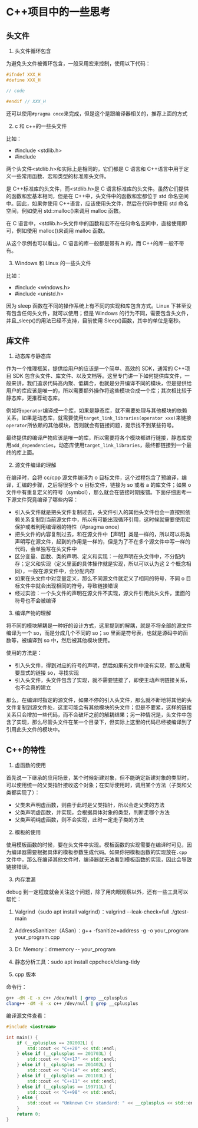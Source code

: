 # C++项目中的一些思考

## 头文件

1. 头文件循环包含

为避免头文件被循环包含，一般采用宏来控制，使用以下代码：

```cpp
#ifndef XXX_H
#define XXX_H

// code

#endif // XXX_H
```

还可以使用`#pragma once`来完成，但是这个是跟编译器相关的，推荐上面的方式

2. c 和 c++的一些头文件

比如：

- #include <stdlib.h>
- #include <cstdlib>

两个头文件<stdlib.h>和<cstdlib>实际上是相同的，它们都是 C 语言和 C++语言中用于定义一些常用函数、宏和类型的标准库头文件。

<cstdlib>是 C++标准库的头文件，而<stdlib.h>是 C 语言标准库的头文件。虽然它们提供的函数和宏基本相同，但是在 C++中，<cstdlib>头文件中的函数和宏都位于 std 命名空间中。因此，如果你使用 C++语言，应该使用<cstdlib>头文件，然后在代码中使用 std 命名空间，例如使用 std::malloc()来调用 malloc 函数。

在 C 语言中，<stdlib.h>头文件中的函数和宏不在任何命名空间中，直接使用即可，例如使用 malloc()来调用 malloc 函数。

从这个示例也可以看出，C 语言的库一般都是带有.h 的，而 C++的库一般不带有。

3. Windows 和 Linux 的一些头文件

比如：

- #include <windows.h>
- #include <unistd.h>

因为 sleep 函数在不同的操作系统上有不同的实现和库包含方式。Linux 下甚至没有包含任何头文件，就可以使用；但是 Windows 的行为不同，需要包含头文件，并且\_sleep()的用法已经不支持，目前使用 Sleep()函数，其中的单位是毫秒。

## 库文件

1. 动态库与静态库

作为一个推理框架，提供给用户的应该是一个简单、高效的 SDK，通常的 C++项目 SDK 包含头文件、库文件、以及文档等。这里专门讲一下如何提供库文件，一般来讲，我们追求代码高内聚、低耦合，也就是分开编译不同的模块，但是提供给用户的库应该是唯一的，所以需要额外操作将这些模块合成一个库；其次相比较于静态库，更推荐动态库。

例如将`operator`编译成一个库，如果是静态库，就不需要处理与其他模块的依赖关系，如果是动态库，就需要使用`target_link_libraries(operator xxx)`来链接`operator`所依赖的其他模块，否则就会有链接问题，提示找不到某些符号。

最终提供的编译产物应该是唯一的库，所以需要将各个模块都进行链接，静态库使用`add_dependencies`，动态库使用`target_link_libraries`，最终都链接到一个最终的库上面。

2. 源文件编译的理解

在编译时，会将 cc/cpp 源文件编译为 o 目标文件，这个过程包含了预编译，编译，汇编的步骤，之后将很多个 o 目标文件，链接为 so 或者 a 的库文件；如果 o 文件中有重复定义的符号（symbol），那么就会在链接时期报错。下面仔细思考一下源文件究竟编译了哪些内容：

- 引入头文件就是把头文件复制过去，头文件引入的其他头文件也会一直按照依赖关系复制到当前源文件中，所以有可能出现循环引用，这时候就需要使用宏保护或者利用编译器的特性（#pragma once）
- 把头文件的内容复制过去，和在源文件中【声明】类是一样的，所以可以将类声明写在源文件，起到的作用是一样的，但是为了不在多个源文件中写一样的代码，会单独写在头文件中
- 区分变量、函数、类的声明、定义和实现：一般声明在头文件中，不分配内存；定义和实现（定义里面的具体操作就是实现，所以可以认为这 2 个概念相同），一般在源文件中，会分配内存
- 如果在头文件中对变量定义，那么不同源文件就定义了相同的符号，不同 o 目标文件中就会出现相同的符号，导致链接错误
- 经过实验：一个头文件的声明在源文件不实现，源文件引用此头文件，里面的符号也不会被编译

3. 编译产物的理解

将不同的模块解耦是一种好的设计方式，这里提到的解耦，就是不将全部的源文件编译为一个 so，而是分成几个不同的 so；so 里面是符号表，也就是源码中的函数等，被编译到 so 中，然后被其他模块使用。

使用的方法是：

- 引入头文件，得到对应的符号的声明，然后如果有文件中没有实现，那么就需要显式的链接 so，寻找实现
- 引入头文件，头文件包含了实现，就不需要链接了，即使主动声明链接关系，也不会真的建立

那么，在编译时指定的源文件，如果不停的引入头文件，那么就不断地将其他的头文件复制到源文件处，这里可能会有其他模块的头文件；但是不要紧，这样的链接关系只会增加一些代码，而不会破坏之前的解耦结果；另一种情况是，头文件中包含了实现，那么尽管头文件在某一个目录下，但实际上这里的代码已经被编译到了引用此头文件的模块中。

## C++的特性

1. 虚函数的使用

首先说一下继承的应用场景，某个时候新建对象，但不能确定新建对象的类型时，可以使用统一的父类指针接收这个对象；在实际使用时，调用某个方法（子类和父类都实现了）：

- 父类未声明虚函数，则由于此时是父类指针，所以会走父类的方法
- 父类声明虚函数，并实现，会根据具体对象的类型，判断走哪个方法
- 父类声明纯虚函数，则不会实现，此时一定走子类的方法

2. 模板的使用

使用模板函数的时候，要在头文件中实现。模板函数的实现需要在编译时可见，因为编译器需要根据具体的模板参数生成代码。如果你把模板函数的实现放在`.cpp`文件中，那么在编译其他文件时，编译器就无法看到模板函数的实现，因此会导致链接错误。

3. 内存泄漏

debug 到一定程度就会关注这个问题，除了用肉眼观察以外，还有一些工具可以帮忙：

1. Valgrind（sudo apt install valgrind）：valgrind --leak-check=full ./gtest-main
2. AddressSanitizer（ASan）：g++ -fsanitize=address -g -o your_program your_program.cpp
3. Dr. Memory：drmemory -- your_program
4. 静态分析工具：sudo apt install cppcheck/clang-tidy

5. cpp 版本

命令行：

```sh
g++ -dM -E -x c++ /dev/null | grep __cplusplus
clang++ -dM -E -x c++ /dev/null | grep __cplusplus
```

编译源文件查看：

```cpp
#include <iostream>

int main() {
    if (__cplusplus == 202002L) {
        std::cout << "C++20" << std::endl;
    } else if (__cplusplus == 201703L) {
        std::cout << "C++17" << std::endl;
    } else if (__cplusplus == 201402L) {
        std::cout << "C++14" << std::endl;
    } else if (__cplusplus == 201103L) {
        std::cout << "C++11" << std::endl;
    } else if (__cplusplus == 199711L) {
        std::cout << "C++98" << std::endl;
    } else {
        std::cout << "Unknown C++ standard: " << __cplusplus << std::endl;
    }
    return 0;
}
```
